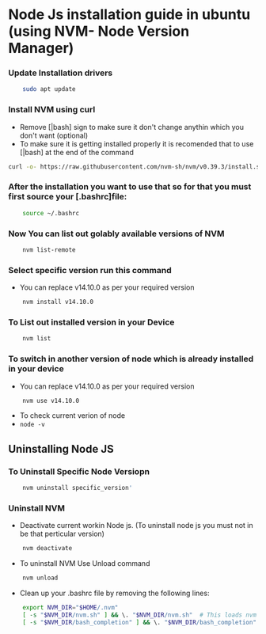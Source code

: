 # Node Js installation guide in ubuntu (using NVM- Node Version Manager)

### Update Installation drivers 
```bash 
    sudo apt update
```
### Install NVM using curl
- Remove [|bash] sign to make sure it don't change anythin which you don't want (optional)
- To make sure it is getting installed properly it is recomended that to use [|bash] at the end of the command
```bash 
curl -o- https://raw.githubusercontent.com/nvm-sh/nvm/v0.39.3/install.sh | bash
```

### After the installation you want to use that so for that you must first source your [.bashrc]file:
```bash
    source ~/.bashrc
```

### Now You can list out golably available versions of NVM 
```bash
    nvm list-remote
```

### Select specific version run this command
- You can replace v14.10.0 as per your required version
```bash
    nvm install v14.10.0
```

### To List out installed version in your Device
```bash
    nvm list
``` 

### To switch in another version of node which is already installed in your device
- You can replace v14.10.0 as per your required version
```bash
    nvm use v14.10.0
```
- To check current verion of node
- ``` node -v ```


## Uninstalling Node JS
### To Uninstall Specific Node Versiopn
```bash 
    nvm uninstall specific_version'
```

### Uninstall NVM 
- Deactivate current workin Node js. (To uninstall node js you must not in be that perticular version)
```bash 
    nvm deactivate 
```
- To uninstall NVM Use Unload command
```bash 
    nvm unload
```
- Clean up your .bashrc file by removing the following lines:
```bash
    export NVM_DIR="$HOME/.nvm"
    [ -s "$NVM_DIR/nvm.sh" ] && \. "$NVM_DIR/nvm.sh"  # This loads nvm
    [ -s "$NVM_DIR/bash_completion" ] && \. "$NVM_DIR/bash_completion"  # This loads nvm
```